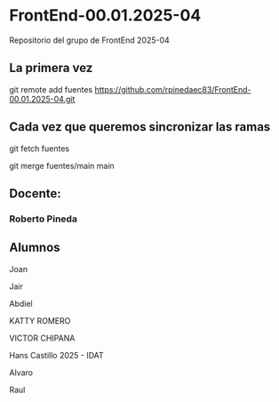 # FrontEnd-00.01.2025-04

Repositorio del grupo de FrontEnd 2025-04

## La primera vez

git remote add fuentes https://github.com/rpinedaec83/FrontEnd-00.01.2025-04.git

## Cada vez que queremos sincronizar las ramas

git fetch fuentes

git merge fuentes/main main

## Docente:

### Roberto Pineda



## Alumnos

Joan

Jair

Abdiel

KATTY ROMERO

VICTOR CHIPANA

Hans Castillo
2025 - IDAT


Alvaro

Raul

